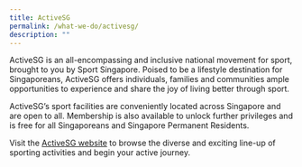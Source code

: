 ```yaml
---
title: ActiveSG
permalink: /what-we-do/activesg/
description: ""
---
```

ActiveSG is an all-encompassing and inclusive national movement for sport, brought to you by Sport Singapore. Poised to be a lifestyle destination for Singaporeans, ActiveSG offers individuals, families and communities ample opportunities to experience and share the joy of living better through sport. 

ActiveSG’s sport facilities are conveniently located across Singapore and are open to all. Membership is also available to unlock further privileges and is free for all Singaporeans and Singapore Permanent Residents. 

Visit the [ActiveSG website](https://www.myactivesg.com/) to browse the diverse and exciting line-up of sporting activities and begin your active journey.